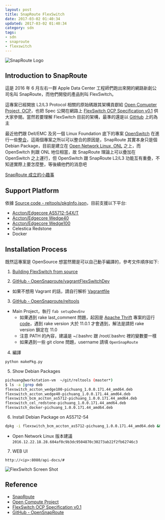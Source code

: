 ```yaml
---
layout: post
title: SnapRoute FlexSwitch
date: 2017-03-02 01:40:34
updated: 2017-03-02 01:40:34
category: sdn
tags:
- sdn
- snaproute
- flexswitch
---
```


![SnapRoute Logo](https://1v51ha1y9z9f2hpq55t67p7a3u-wpengine.netdna-ssl.com/wp-content/uploads/2016/12/snaproute-logo-2016.jpg)

## Introduction to SnapRoute

這是 2016 年 6 月左右一群 Apple Data Center 工程師們跑出來開的網路新創公司名叫 SnapRoute，而他們開發的產品則叫 FlexSwitch。

這專案已經開放 L2/L3 Protocol 相關的原始碼跟其架構貢獻給 [Open Comupter Project, OCP][2]，也把 Spec 公開在網路上 [FlexSwitch OCP Specification v0.1][3] 供大家參閱。當然若要理解 FlexSwitch 目前的架構，最準的還是以 [GitHub][4] 上的為主 

最近他們跟 Dell/EMC 及另一個 Linux Foundation 底下的專案 [OpenSwitch][17] 在進行一些[整合][16]，這兩個專案之所以可以整合的原因是，SnapRoute 其實本身只是個 Debian Package，目前是建立在 [Open Network Linux, ONL][18] 之上，而 OpenSwitch 則跟 ONL 地位相當，故 SnapRoute 理論上可以疊加在 OpenSwitch 之上運行，但 OpenSwitch 跟 SnapRoute L2/L3 功能互有重疊，不知道實際上要怎麼整，等後續他們的消息吧

[SnapRoute 成立的小趣事][9]

## Support Platform

依據 [Source code - reltools/pkgInfo.json][5]，目前支援以下平台:
- [Accton/Edgecore AS5712-54X/T][6]
- [Accton/Edgecore Wedge40][7]
- [Accton/Edgecore Wedge100][8]
- Celestica Redstone
- Docker

<!--more-->

## Installation Process

既然這專案是 OpenSource 想當然爾是可以自己動手編譯的，參考文件順序如下:

1. [Building FlexSwitch from source][10]

2. [GitHub - OpenSnaproute/vagrantFlexSwitchDev][11]
  - 如果不想用 Vagrant 的話，請自行解析 [Vagrantfile][12]

3. [GitHub - OpenSnaproute/reltools][13]
  - Main Project，執行 `fab setupDevEnv`
    - 如果遇到 rake last_comment 問題，起因是 [Apache Thrift][14] 專案的這行 [code][15]，遇到 rake version 大於 11.0.1 才會遇到，解法是請把 rake version 鎖定在 11.0
    - 注意 PATH 的內容，建議是 ~/.bashrc 跟 /root/.bashrc 裡的變數要一樣
    - 如果遇到一些 git clone 問題，username 請填 `OpenSnapRoute`

4. 編譯
```bash
python makePkg.py
```

5. Show Debian Packages
``` bash
pichuang@workstation-vm  ~/git/reltools (master*)
$ ls -a |grep deb
flexswitch_accton_wedge100-pichuang_1.0.0.171.44_amd64.deb
flexswitch_accton_wedge40-pichuang_1.0.0.171.44_amd64.deb
flexswitch_bcm_accton_as5712-pichuang_1.0.0.171.44_amd64.deb
flexswitch_cel_redstone-pichuang_1.0.0.171.44_amd64.deb
flexswitch_docker-pichuang_1.0.0.171.44_amd64.deb
```

6. Install Debian Package on AS5712-54
```bash
dpkg -i flexswitch_bcm_accton_as5712-pichuang_1.0.0.171.44_amd64.deb && apt install -f
```
  - Open Network Linux 版本建議 `2016.12.22.18.28.604af0c9b3dc9504870c30273ab22f2fb62746c3`

7. WEB UI
```
http://<ip>:8080/api-docs/#
```
![FlexSwitch Screen Shot](https://lh3.googleusercontent.com/5KzExo8JTIMKfZEnLtsCHcRphWCMzG4Tk5Bxhfo2swc3lElhuZJGnoVslycPlpV2IFvdYXmutnplvL00cKbG6xaL5MODPq2dmWztFghMhrPd4pXLrM0TotzGcyWjqhPLXsz7RZhf-0sIeUzIs010LdW0PI_8Q1S4848guBDjlHuxCYSn4DtNngVSLWFm43dZQJS4qhn3XKrVB6yGwjnOsAG_6Uc9u093k6511QYPRTT6sPW2Hnio-uXLrlDwnZ7utRDepXzMmyUwLmuZQ-S_dILTaHrOE63Yy_f9RAGswG6cYdFpb00GzrsSvOKaWqvqrrCL7VNENutA6PzXzl8w69fexVLJagDKaowrWIuaUFRkhG7UauHwO2FFXKj5uAWnCdXwjnno-H-mJXFc_fwX3IPxOzvXCBGJzCHIaStL7uTJS9Y7WRKebw283aHdJ_9aXoPOZGYIdj2qY6Y-wfBj9xqC8hFBRXqiwgqmKjDDgZpm5yWEdjeVsAP2WYYSeDbV1yK2pZs1xkVNLL4ETEqht_8ltmNiTHWPiXf5u8nsRsyN0vxen81_GCucfnegnLuX-AuXI2_-fte46NS1578ZNLt-t_ySaZ-dY1syhYisO75HGFhft0NGXg=w1948-h626-no)


## Reference
- [SnapRoute][1]
- [Open Compute Project][2]
- [FlexSwitch OCP Specification v0.1][3]
- [GitHub - OpenSnapRoute][4]

[1]: https://snaproute.com/
[2]: http://opencompute.org/
[3]: https://www.circleb.eu/wp-content/uploads/2016/06/FlexSwitch_OCP_Specification_v0.1.pdf
[4]: https://github.com/OpenSnaproute
[5]: https://github.com/OpenSnaproute/reltools/blob/master/pkgInfo.json#L7
[6]: http://www.edge-core.com/productsInfo.php?cls=1&cls2=8&cls3=44&id=15
[7]: http://www.edge-core.com/productsInfo.php?cls=1&cls2=7&cls3=57&id=110
[8]: http://www.edge-core.com/productsInfo.php?cls=1&cls2=5&cls3=67&id=128
[9]: http://36kr.com/coop/yidian/post/5063241.html
[10]: https://opensnaproute.github.io/docs/build.html#building-flexswitch-from-source
[11]: https://github.com/OpenSnaproute/vagrantFlexSwitchDev
[12]: https://github.com/OpenSnaproute/vagrantFlexSwitchDev/blob/master/Vagrantfile#L67-L81
[13]: https://github.com/OpenSnaproute/reltools
[14]: https://github.com/OpenSnaproute/reltools/blob/master/fabfile.py#L212
[15]: https://github.com/apache/thrift/blob/master/lib/rb/thrift.gemspec#L35
[16]: https://www.linuxfoundation.org/announcements/snaproute-and-dell-emc-to-help-advance-linux-foundation%E2%80%99s-openswitch-project
[17]: http://www.openswitch.net/
[18]: https://opennetlinux.org/
